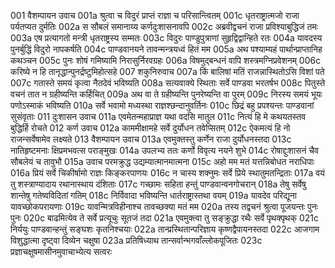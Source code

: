 001	वैशम्पायन उवाच
001a	श्रुत्वा च विदुरं प्राप्तं राज्ञा च परिसान्त्वितम्
001c	धृतराष्ट्रात्मजो राजा पर्यतप्यत दुर्मतिः
002a	स सौबलं समानाय्य कर्णदुःशासनावपि
002c	अब्रवीद्वचनं राजा प्रविश्याबुद्धिजं तमः
003a	एष प्रत्यागतो मन्त्री धृतराष्ट्रस्य सम्मतः
003c	विदुरः पाण्डुपुत्राणां सुहृद्विद्वान्हिते रतः
004a	यावदस्य पुनर्बुद्धिं विदुरो नापकर्षति
004c	पाण्डवानयने तावन्मन्त्रयध्वं हितं मम
005a	अथ पश्याम्यहं पार्थान्प्राप्तानिह कथञ्चन
005c	पुनः शोषं गमिष्यामि निरासुर्निरवग्रहः
006a	विषमुद्बन्धनं वापि शस्त्रमग्निप्रवेशनम्
006c	करिष्ये न हि तानृद्धान्पुनर्द्रष्टुमिहोत्सहे
007	शकुनिरुवाच
007a	किं बालिषां मतिं राजन्नास्थितोऽसि विशां पते
007c	गतास्ते समयं कृत्वा नैतदेवं भविष्यति
008a	सत्यवाक्ये स्थिताः सर्वे पाण्डवा भरतर्षभ
008c	पितुस्ते वचनं तात न ग्रहीष्यन्ति कर्हिचित्
009a	अथ वा ते ग्रहीष्यन्ति पुनरेष्यन्ति वा पुरम्
009c	निरस्य समयं भूयः पणोऽस्माकं भविष्यति
010a	सर्वे भवामो मध्यस्था राज्ञश्छन्दानुवर्तिनः
010c	छिद्रं बहु प्रपश्यन्तः पाण्डवानां सुसंवृताः
011	दुःशासन उवाच
011a	एवमेतन्महाप्राज्ञ यथा वदसि मातुल
011c	नित्यं हि मे कथयतस्तव बुद्धिर्हि रोचते
012	कर्ण उवाच
012a	काममीक्षामहे सर्वे दुर्योधन तवेप्सितम्
012c	ऐकमत्यं हि नो राजन्सर्वेषामेव लक्ष्यते
013	वैशम्पायन उवाच
013a	एवमुक्तस्तु कर्णेन राजा दुर्योधनस्तदा
013c	नातिहृष्टमनाः क्षिप्रमभवत्स पराङ्मुखः
014a	उपलभ्य ततः कर्णो विवृत्य नयने शुभे
014c	रोषाद्दुःशासनं चैव सौबलेयं च तावुभौ
015a	उवाच परमक्रुद्ध उद्यम्यात्मानमात्मना
015c	अहो मम मतं यत्तन्निबोधत नराधिपाः
016a	प्रियं सर्वे चिकीर्षामो राज्ञः किङ्करपाणयः
016c	न चास्य शक्नुमः सर्वे प्रिये स्थातुमतन्द्रिताः
017a	वयं तु शस्त्राण्यादाय रथानास्थाय दंशिताः
017c	गच्छामः सहिता हन्तुं पाण्डवान्वनगोचरान्
018a	तेषु सर्वेषु शान्तेषु गतेष्वविदितां गतिम्
018c	निर्विवादा भविष्यन्ति धार्तराष्ट्रास्तथा वयम्
019a	यावदेव परिद्यूना यावच्छोकपरायणाः
019c	यावन्मित्रविहीनाश्च तावच्छक्या मतं मम
020a	तस्य तद्वचनं श्रुत्वा पूजयन्तः पुनः पुनः
020c	बाढमित्येव ते सर्वे प्रत्यूचुः सूतजं तदा
021a	एवमुक्त्वा तु सङ्क्रुद्धा रथैः सर्वे पृथक्पृथक्
021c	निर्ययुः पाण्डवान्हन्तुं सङ्घशः कृतनिश्चयाः
022a	तान्प्रस्थितान्परिज्ञाय कृष्णद्वैपायनस्तदा
022c	आजगाम विशुद्धात्मा दृष्ट्वा दिव्येन चक्षुषा
023a	प्रतिषिध्याथ तान्सर्वान्भगवाँल्लोकपूजितः
023c	प्रज्ञाचक्षुषमासीनमुवाचाभ्येत्य सत्वरः
